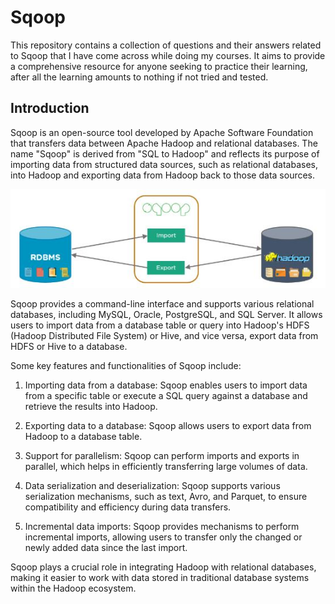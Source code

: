 # Sqoop

This repository contains a collection of questions and their answers related to Sqoop that I have come across while doing my courses. It aims to provide a comprehensive resource for anyone seeking to practice their learning, after all the learning amounts to nothing if not tried and tested.

## Introduction

Sqoop is an open-source tool developed by Apache Software Foundation that transfers data between Apache Hadoop and relational databases. The name "Sqoop" is derived from "SQL to Hadoop" and reflects its purpose of importing data from structured data sources, such as relational databases, into Hadoop and exporting data from Hadoop back to those data sources.

<img alt="sqoop" src="sqoop.jpg" />

Sqoop provides a command-line interface and supports various relational databases, including MySQL, Oracle, PostgreSQL, and SQL Server. It allows users to import data from a database table or query into Hadoop's HDFS (Hadoop Distributed File System) or Hive, and vice versa, export data from HDFS or Hive to a database.

Some key features and functionalities of Sqoop include:

1. Importing data from a database: Sqoop enables users to import data from a specific table or execute a SQL query against a database and retrieve the results into Hadoop.

2. Exporting data to a database: Sqoop allows users to export data from Hadoop to a database table.

3. Support for parallelism: Sqoop can perform imports and exports in parallel, which helps in efficiently transferring large volumes of data.

4. Data serialization and deserialization: Sqoop supports various serialization mechanisms, such as text, Avro, and Parquet, to ensure compatibility and efficiency during data transfers.

5. Incremental data imports: Sqoop provides mechanisms to perform incremental imports, allowing users to transfer only the changed or newly added data since the last import.

Sqoop plays a crucial role in integrating Hadoop with relational databases, making it easier to work with data stored in traditional database systems within the Hadoop ecosystem.


